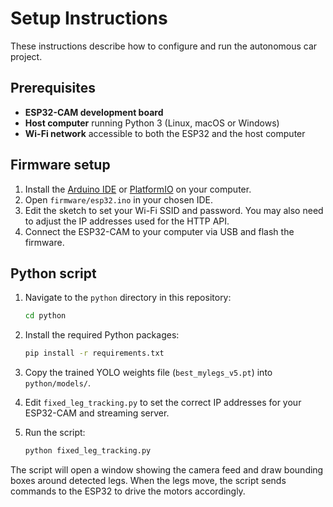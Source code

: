 # Setup Instructions

These instructions describe how to configure and run the autonomous car project.

## Prerequisites

- **ESP32-CAM development board**
- **Host computer** running Python 3 (Linux, macOS or Windows)
- **Wi-Fi network** accessible to both the ESP32 and the host computer

## Firmware setup

1. Install the [Arduino IDE](https://www.arduino.cc/en/software) or [PlatformIO](https://platformio.org/) on your computer.
2. Open `firmware/esp32.ino` in your chosen IDE.
3. Edit the sketch to set your Wi-Fi SSID and password.  You may also need to adjust the IP addresses used for the HTTP API.
4. Connect the ESP32-CAM to your computer via USB and flash the firmware.

## Python script

1. Navigate to the `python` directory in this repository:

   ```bash
   cd python
   ```

2. Install the required Python packages:

   ```bash
   pip install -r requirements.txt
   ```

3. Copy the trained YOLO weights file (`best_mylegs_v5.pt`) into `python/models/`.
4. Edit `fixed_leg_tracking.py` to set the correct IP addresses for your ESP32-CAM and streaming server.
5. Run the script:

   ```bash
   python fixed_leg_tracking.py
   ```

The script will open a window showing the camera feed and draw bounding boxes around detected legs.  When the legs move, the script sends commands to the ESP32 to drive the motors accordingly.
